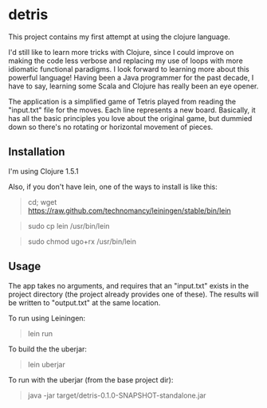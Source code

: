 # detris

This project contains my first attempt at using the clojure language.

I'd still like to learn more tricks with Clojure, since I could improve on making the code less verbose and replacing my use of loops with more idiomatic functional paradigms.  I look forward to learning more about this powerful language!  Having been a Java programmer for the past decade, I have to say, learning some Scala and Clojure has really been an eye opener.

The application is a simplified game of Tetris played from reading the "input.txt" file for the moves.  Each line represents a new board.   Basically, it has all the basic principles you love about the original game, but dummied down so there's no rotating or horizontal movement of pieces.

## Installation

I'm using Clojure 1.5.1

Also, if you don't have lein, one of the ways to install is like this:
> cd; wget https://raw.github.com/technomancy/leiningen/stable/bin/lein

> sudo cp lein /usr/bin/lein

> sudo chmod ugo+rx /usr/bin/lein

## Usage

The app takes no arguments, and requires that an "input.txt" exists in the project directory (the project already provides one of these).  The results will be written to "output.txt" at the same location.

To run using Leiningen: 
> lein run

To build the the uberjar: 
> lein uberjar

To run with the uberjar (from the base project dir):
> java -jar target/detris-0.1.0-SNAPSHOT-standalone.jar
